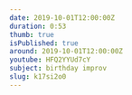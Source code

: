 ```yaml
---
date: 2019-10-01T12:00:00Z
duration: 0:53
thumb: true
isPublished: true
around: 2019-10-01T12:00:00Z
youtube: HFQ2YYUd7cY
subject: birthday improv
slug: k17si2o0
---
```


